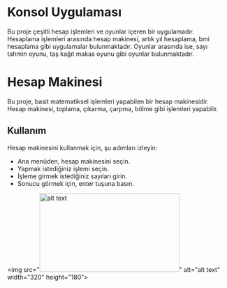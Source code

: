 # Konsol Uygulaması

Bu proje çeşitli hesap işlemleri ve oyunlar içeren bir uygulamadır. Hesaplama işlemleri arasında hesap makinesi, artık yıl hesaplama, bmi hesaplama gibi uygulamalar bulunmaktadır. Oyunlar arasında ise, sayı tahmin oyunu, taş kağıt makas oyunu gibi oyunlar bulunmaktadır. 

# Hesap Makinesi

Bu proje, basit matematiksel işlemleri yapabilen bir hesap makinesidir. Hesap makinesi, toplama, çıkarma, çarpma, bölme gibi işlemleri yapabilir.

## Kullanım

Hesap makinesini kullanmak için, şu adımları izleyin:

- Ana menüden, hesap makinesini seçin.
- Yapmak istediğiniz işlemi seçin.
- İşleme girmek istediğiniz sayıları girin.
- Sonucu görmek için, enter tuşuna basın.

<img src="<img src="http://url/to/img.png" alt="alt text" width="320" height="180">" alt="alt text" width="320" height="180">

